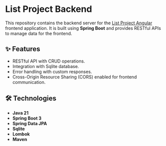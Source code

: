 # List Project Backend

This repository contains the backend server for the [List Project Angular](https://github.com/les269/list-project-angular) frontend application. It is built using **Spring Boot** and provides RESTful APIs to manage data for the frontend.

## ✨ Features
- RESTful API with CRUD operations.
- Integration with Sqlite database.
- Error handling with custom responses.
- Cross-Origin Resource Sharing (CORS) enabled for frontend communication.

## 🛠️ Technologies
- **Java 21**
- **Spring Boot 3**
- **Spring Data JPA**
- **Sqlite**
- **Lombok**
- **Maven**